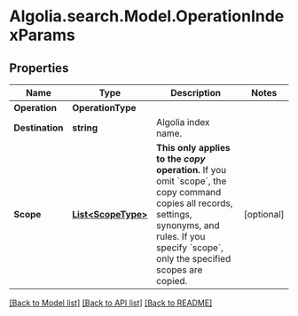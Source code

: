 # Algolia.search.Model.OperationIndexParams

## Properties

Name | Type | Description | Notes
------------ | ------------- | ------------- | -------------
**Operation** | **OperationType** |  | 
**Destination** | **string** | Algolia index name. | 
**Scope** | [**List&lt;ScopeType&gt;**](ScopeType.md) | **This only applies to the _copy_ operation.**  If you omit &#x60;scope&#x60;, the copy command copies all records, settings, synonyms, and rules.  If you specify &#x60;scope&#x60;, only the specified scopes are copied. | [optional] 

[[Back to Model list]](../README.md#documentation-for-models) [[Back to API list]](../README.md#documentation-for-api-endpoints) [[Back to README]](../README.md)

